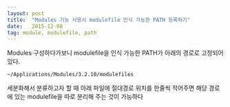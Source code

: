 ```yaml
---
layout: post
title:  "Modules 기능 사용시 modulefile 인식 가능한 PATH 등록하기"
date:   2015-12-08
tag: module, modulefile, path
---
```



Modules 구성하다가보니 modulefile을 인식 가능한 PATH가 아래의 경로로 고정되어 있다.

	~/Applications/Modules/3.2.10/modulefiles

세분화해서 분류하고자 할 때 아래 파일에 절대경로 위치를 한줄씩 적어주면 해당 경로에 있는 modulefile을 따로 분리해 주는 것이 가능하다